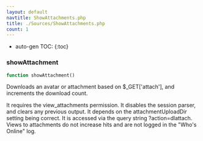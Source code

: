 ```yaml
---
layout: default
navtitle: ShowAttachments.php
title: ./Sources/ShowAttachments.php
count: 1
---
```

* auto-gen TOC:
{:toc}
### showAttachment

```php
function showAttachment()
```
Downloads an avatar or attachment based on $_GET['attach'], and increments the download count.

It requires the view_attachments permission.
It disables the session parser, and clears any previous output.
It depends on the attachmentUploadDir setting being correct.
It is accessed via the query string ?action=dlattach.
Views to attachments do not increase hits and are not logged in the "Who's Online" log.

